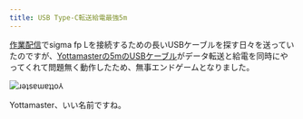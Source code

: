 ```yaml
---
title: USB Type-C転送給電最強5m
---
```

[作業配信](https://www.youtube.com/c/r7kamura)でsigma fp Lを接続するための長いUSBケーブルを探す日々を送っていたのですが、[Yottamasterの5mのUSBケーブル](https://www.amazon.co.jp/dp/B09Y1BY75P)がデータ転送と給電を同時にやってくれて問題無く動作したため、無事エンドゲームとなりました。

![](https://lh4.googleusercontent.com/8BGMHuCDKfALBNFqdvO0kWya4HKGaql0LBYeoRXpiI70wxXdKtzwP_nwCX74bPr-I1m-ms03IkSE-_rM8QFXVLuWtgHAkfpTzxmPDY9zo3bVYsnZlmI3B_2eJYVlHevP_CIpwBvMVYXipGRq9biQhuk "ɹǝʇsɐɯɐʇʇo⅄")

Yottamaster、いい名前ですね。
